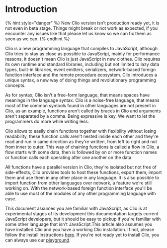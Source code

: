# Introduction

{% hint style="danger" %}
New Clio version isn't production ready yet, it is not even in beta stage. Things might break or not work as expected, if you encounter any issues like that please let us know so we can fix them as soon as we can.
{% endhint %}

Clio is a new programming language that compiles to JavaScript, although Clio tries to stay as close as possible to JavaScript, mainly for performance reasons, it doesn't mean Clio is just JavaScript in new clothes. Clio requires its own runtime and standard libraries, including but not limited to lazy data types, built-in libraries, event emitters, serializers, network-based foreign function interface and the remote procedure ecosystem. Clio introduces a unique syntax, a new way of doing things and revolutionary programming concepts.

As for syntax, Clio isn't a free-form language, that means spaces have meanings in the language syntax. Clio is a noise-free language, that means most of the common symbols found in other languages are not present in Clio, as an example, functions aren't called by braces in Clio and arguments aren't separated by a comma. Being expressive is key. We want to let the programmers do more while writing less.

Clio allows to easily chain functions together with flexibility without losing readability, these function calls aren't nested inside each other and they're read and run in same direction as they're written, from left to right and not from inner to outer. This way of chaining functions is called a flow in Clio, a flow starts with some data, then is followed by on or more function names or function calls each operating after one another on the data.

All functions have a parallel version in Clio, they're isolated but not free of side-effects, Clio provides tools to host these functions, export them, import them and use them in any other place in any language. It is also possible to import function from other languages over network, a feature we're still working on. With the network-based foreign function interface you'll be able to use most of the modules of any other programming language with ease.

This document assumes you are familiar with JavaScript, as Clio is at experimental stages of its development this documentation targets current JavaScript developers, but it should be easy to pickup if you're familiar with some other language that isn't JavaScript.This article also assumes you have installed Clio and you have a working Clio installation. If not, please follow the install instructions [here](../../install.md). If you're not ready yet to install Clio, you can always use our [playground](https://playground.clio-lang.org/).

